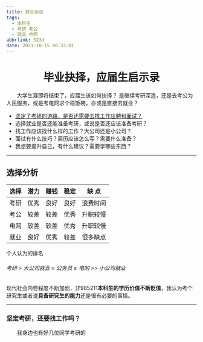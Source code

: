```yaml
---
title: 择业杂谈
tags:
  - 本科生
  - 考研 考公
  - 就业 电网
abbrlink: 523d
date: 2021-10-15 00:33:01
---
```

<center><h1> 毕业抉择，应届生启示录 </h1></center>

<div style="text-indent:2em;">大学生涯即将结束了，应届生该如何抉择？ 是继续考研深造，还是去考公为人民服务，或是考电网求个稳饭碗，亦或是直接去就业？</div>

+ [坚定了考研的道路，是否还需要去找工作应聘和面试？](#kaoyan)
+ 选择就业是否还能准备考研，或说是否还应该准备考研？
+ 找工作应该找什么样的工作？大公司还是小公司？
+ 面试有什么技巧？简历应该怎么写？需要什么准备？
+ 我想要提升自己，有什么建议？需要学哪些东西？

---

## 选择分析

| 选择  | 潜力  | 赚钱  | 稳定  | 缺    点 |
| :---: | :---: | :---: | :---: | :---:    |
| 考研  | 优秀  | 良好  | 良好  | 浪费时间 |
| 考公  | 较差  | 较差  | 优秀  | 升职较慢 |
| 电网  | 较差  | 较差  | 优秀  | 升职较慢 |
| 就业  | 良好  | 优秀  | 较差  | 很多缺点 |

个人认为的排名
###### 考研 > 大公司就业 ≈ 公务员 ≥ 电网 >> 小公司就业
现代社会内卷程度不断加剧，非985211**本科生的学历价值不断贬值**，我认为考个研究生或者说**具备研究生的能力**还是很有必要的事情。

---

<span id="kaoyan"></span>
### 坚定考研，还要找工作吗？
<div style="text-indent:2em;">我身边也有好几位同学考研的
